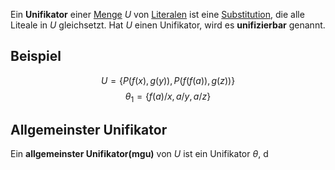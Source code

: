 Ein __Unifikator__ einer [Menge](Mengen.md) $U$ von [Literalen](Literal.md) ist eine [Substitution](Substitution.md), die alle Liteale in $U$ gleichsetzt. Hat $U$ einen Unifikator, wird es __unifizierbar__ genannt.

## Beispiel

$$U = \lbrace P(f(x), g(y)), P(f(f(a)), g(z))\rbrace$$
$$\theta_1 = \lbrace f(a)/x, a/y, a/z\rbrace$$

## Allgemeinster Unifikator

Ein __allgemeinster Unifikator(mgu)__ von $U$ ist ein Unifikator $\theta$, d